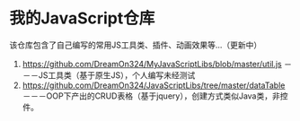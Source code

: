 # 我的JavaScript仓库
该仓库包含了自己编写的常用JS工具类、插件、动画效果等...（更新中）</br>
1. https://github.com/DreamOn324/MyJavaScriptLibs/blob/master/util.js －－－JS工具类（基于原生JS），个人编写未经测试</br>
2. https://github.com/DreamOn324/JavaScriptLibs/tree/master/dataTable －－－OOP下产出的CRUD表格（基于jquery），创建方式类似Java类，非控件。

  
